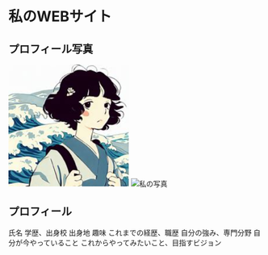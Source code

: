 # 私のWEBサイト

## プロフィール写真
![私の写真](/image.png)
<img scr = "image.png" alt ="私の写真" width="20%">
## プロフィール
氏名
学歴、出身校
出身地
趣味
これまでの経歴、職歴
自分の強み、専門分野
自分が今やっていること
これからやってみたいこと、目指すビジョン
